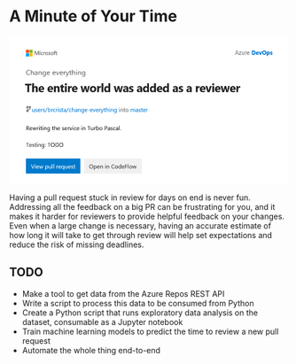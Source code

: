 # A Minute of Your Time

![mockup-of-pull-request-notification](docs/images/hackathon-2019.png)

Having a pull request stuck in review for days on end is never fun.
Addressing all the feedback on a big PR can be frustrating for you, and it makes it harder for reviewers to provide helpful feedback on your changes.
Even when a large change is necessary, having an accurate estimate of how long it will take to get through review will help set expectations and reduce the risk of missing deadlines.

## TODO
* Make a tool to get data from the Azure Repos REST API
* Write a script to process this data to be consumed from Python
* Create a Python script that runs exploratory data analysis on the dataset, consumable as a Jupyter notebook
* Train machine learning models to predict the time to review a new pull request
* Automate the whole thing end-to-end